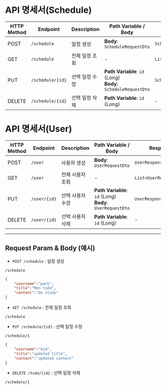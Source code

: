 # API 명세서(Schedule)

| **HTTP Method** | **Endpoint**         | **Description**             | **Path Variable / Body**                                            | **Response**                                     | **Status Code**    |
|------------------|----------------------|-----------------------------|---------------------------------------------------------------------|--------------------------------------------------|--------------------|
| POST             | `/schedule`             | 일정 생성                   | **Body**: `ScheduleRequestDto`                                    | `ScheduleResponseDto`                            | 201 Created        |
| GET              | `/schedule`             | 전체 일정 조회              | -                                                                 | `List<ScheduleResponseDto>`                      | 200 OK             |
| PUT              | `/schedule/{id}`        | 선택 일정 수정              | **Path Variable**: `id` (Long)<br>**Body**: `ScheduleRequestDto`  | `ScheduleResponseDto`                            | 200 OK             |
| DELETE           | `/schedule/{id}`        | 선택 일정 삭제              | **Path Variable**: `id` (Long)                                    | -                                                | 200 OK             |

# API 명세서(User)

| **HTTP Method** | **Endpoint**         | **Description**             | **Path Variable / Body**                                            | **Response**                                     | **Status Code**    |
|------------------|----------------------|-----------------------------|---------------------------------------------------------------------|--------------------------------------------------|--------------------|
| POST             | `/user`             | 사용자 생성                   | **Body**: `UserRequestDto`                                    | `UserResponseDto`                            | 201 Created        |
| GET              | `/user`             | 전체 사용자 조회              | -                                                                 | `List<UserResponseDto>`                      | 200 OK             |
| PUT              | `/user/{id}`        | 선택 사용자 수정              | **Path Variable**: `id` (Long)<br>**Body**: `UserRequestDto`  | `UserResponseDto`                            | 200 OK             |
| DELETE           | `/user/{id}`        | 선택 사용자 삭제              | **Path Variable**: `id` (Long)                                    | -                                                | 200 OK             |
---



## Request Param & Body (예시)

- `POST /schedule` : 일정 생성
```param
/schedule
```
```json
{
    "username":"park",
    "title":"Mon todo",
    "content":"Do study"
}
```

- `GET /schedule` : 전체 일정 조회
```param
/schedule
```

- `PUT /schedule/{id}` : 선택 일정 수정
```param
/schedule/1
```
```json
{
    "username":"kim",
    "title":"updated title",
    "content":"updated content"
}
```

- `DELETE /todo/{id}` : 선택 일정 삭제
```param
/schedule/1
```
